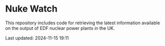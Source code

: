 # Nuke Watch

This repository includes code for retrieving the latest information available on the output of EDF nuclear power plants in the UK.

Last updated: 2024-11-15 19:11